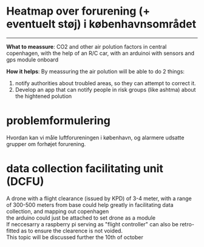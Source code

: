 # Heatmap over forurening (+ eventuelt støj) i københavnsområdet  
- - - - -
**What to meassure**: CO2 and other air polution factors in central copenhagen, with the help of an R/C car, with an arduinoi with sensors and gps module onboard  
  
**How it helps**: By meassuring the air polution will be able to do 2 things:  
  1) notify authorities about troubled areas, so they can attempt to correct it.
  2) Develop an app that can notify people in risk groups (like ashtma) about the hightened polution

# problemformulering
Hvordan kan vi måle luftforureningen i københavn, og alarmere udsatte grupper om forhøjet forurening.

# data collection facilitating unit (DCFU)
A drone with a flight clearance (issued by KPD) of 3-4 meter, with a range of 300-500 meters from base could help greatly in facilitating data collection, and mapping out copenhagen  
the arduino could just be attached to set drone as a module  
If neccesarry a raspberry pi serving as "flight controller" can also be retro-fitted as to ensure the clearence is not voided.  
This topic will be discussed further the 10th of october
